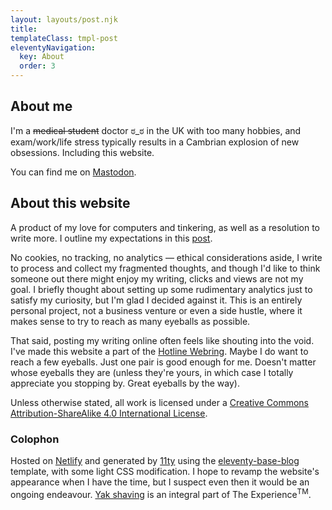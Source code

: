 ```yaml
---
layout: layouts/post.njk
title:  
templateClass: tmpl-post 
eleventyNavigation:
  key: About 
  order: 3
---
```


## About me

I'm a ~~medical student~~ doctor ಠ_ಠ in the UK with too many hobbies, and exam/work/life stress typically results in a Cambrian explosion of new obsessions. Including this website. 

You can find me on [Mastodon](https://fosstodon.org/@PizzaMyHeart).
<br>
## About this website

A product of my love for computers and tinkering, as well as a resolution to write more. I outline my expectations in this [post](../posts/first-post).

No cookies, no tracking, no analytics &mdash; ethical considerations aside, I write to process and collect my fragmented thoughts, and though I'd like to think someone out there might enjoy my writing, clicks and views are not my goal. I briefly thought about setting up some rudimentary analytics just to satisfy my curiosity, but I'm glad I decided against it. This is an entirely personal project, not a business venture or even a side hustle, where it makes sense to try to reach as many eyeballs as possible. 

That said, posting my writing online often feels like shouting into the void. I've made this website a part of the [Hotline Webring](https://hotlinewebring.club/). Maybe I do want to reach a few eyeballs. Just one pair is good enough for me. Doesn't matter whose eyeballs they are (unless they're yours, in which case I totally appreciate you stopping by. Great eyeballs by the way).

Unless otherwise stated, all work is licensed under a [Creative Commons Attribution-ShareAlike 4.0 International License](https://creativecommons.org/licenses/by-sa/4.0/).
<br>
### Colophon

Hosted on [Netlify](https://www.netlify.com/) and generated by [11ty](https://www.11ty.dev/) using the [eleventy-base-blog](https://github.com/11ty/eleventy-base-blog) template, with some light CSS modification. I hope to revamp the website's appearance when I have the time, but I suspect even then it would be an ongoing endeavour. [Yak shaving](https://projects.csail.mit.edu/gsb/old-archive/gsb-archive/gsb2000-02-11.html) is an integral part of The Experience<sup>TM</sup>.

